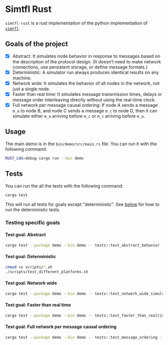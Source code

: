 # Simtfl Rust

`simtfl-rust` is a rust implementaiton of the python implementation of [`simtfl`](https://github.com/electric-Coin-Company/simtfl).

## Goals of the project

- [x] Abstract: It simulates node behavior in response to messages based on the description of the protocol design. (It doesn’t need to make network connections, use persistent storage, or define message formats.)
- [x] Deterministic: A simulator run always produces identical results on any machine.
- [x] Network wide: It simulates the behavior of all nodes in the network, not just a single node.
- [x] Faster than real time: It simulates message transmission times, delays or message order interleaving directly without using the real-time clock.
- [x] Full network per message causal ordering: If node A sends a message `m_a` to node B, and node C sends a message `m_c` to node D, then it can simulate either `m_a` arriving before `m_c` or `m_c` arriving before `m_a`.

## Usage

The main demo is in the `bin/demo/src/main.rs` file. You can run it with the following command:

```bash
RUST_LOG=debug cargo run --bin demo
```

## Tests

You can run the all the tests with the following command:

```bash
cargo test
```

This will run all tests for goals except "deterministic". See [below](#test-goal-deterministic) for how to run the deterministic tests.

### Testing specific goals

#### Test goal: Abstract

```bash
cargo test --package demo --bin demo -- tests::test_abstract_behavior --exact --show-output
```

#### Test goal: Deterministic

```bash
chmod +x scripts/*.sh
./scripts/test_different_platforms.sh
```

#### Test goal: Network wide

```bash
cargo test --package demo --bin demo -- tests::test_network_wide_simulation --exact --show-output
```

#### Test goal: Faster than real time

```bash
cargo test --package demo --bin demo -- tests::test_faster_than_realtime --exact --show-output
```

#### Test goal: Full network per message causal ordering

```bash
cargo test --package demo --bin demo -- tests::test_message_ordering --exact --show-output
```
